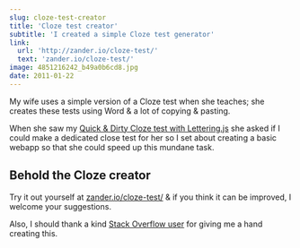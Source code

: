 ```yaml
---
slug: cloze-test-creator
title: 'Cloze test creator'
subtitle: 'I created a simple Cloze test generator'
link:
  url: 'http://zander.io/cloze-test/'
  text: 'zander.io/cloze-test/'
image: 4851216242_b49a0b6cd8.jpg
date: 2011-01-22
---
```


My wife uses a simple version of a Cloze test when she teaches; she creates these tests using Word & a lot of copying & pasting.

When she saw my [Quick & Dirty Cloze test with Lettering.js](/2011/01/quick-dirty-cloze-content-test/) she asked if I could make a dedicated close test for her so I set about creating a basic webapp so that she could speed up this mundane task.

## Behold the Cloze creator

Try it out yourself at [zander.io/cloze-test/](http://zander.io/cloze-test/) & if you think it can be improved, I welcome your suggestions.

Also, I should thank a kind [Stack Overflow user](http://stackoverflow.com/users/546272/andy) for giving me a hand creating this.
